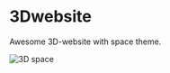 # 3Dwebsite
Awesome 3D-website with space theme.

![3D space](./3dspace.jpg?raw=true "3D space CV")

